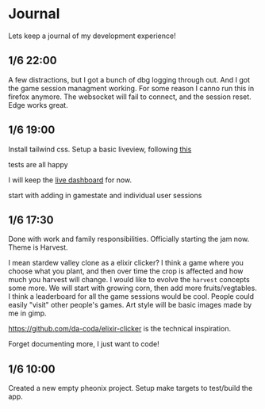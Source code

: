 # Journal

Lets keep a journal of my development experience!

## 1/6 22:00

A few distractions, but I got a bunch of dbg logging through out. And I got the game session managment working. For some reason I canno run this in firefox anymore. The websocket will fail to connect, and the session reset. Edge works great. 

## 1/6 19:00

Install tailwind css. Setup a basic liveview, following [this](https://elixirprogrammer.com/learn/elixir-phoenix-liveview-counter-with-tailwind-css)

tests are all happy

I will keep the [live dashboard](localhost:4000/dashboard) for now.


start with adding in gamestate and individual user sessions


## 1/6 17:30

Done with work and family responsibilities. Officially starting the jam now. Theme is Harvest.

I mean stardew valley clone as a elixir clicker? I think a game where you choose what you plant, and then over time the crop is affected and how much you harvest will change. I would like to evolve the `harvest` concepts some more. We will start with growing corn, then add more fruits/vegtables.
I think a leaderboard for all the game sessions would be cool. People could easily "visit" other people's games.
Art style will be basic images made by me in gimp.

<https://github.com/da-coda/elixir-clicker> is the technical inspiration.

Forget documenting more, I just want to code!

## 1/6 10:00

Created a new empty pheonix project. Setup make targets to test/build the app.
